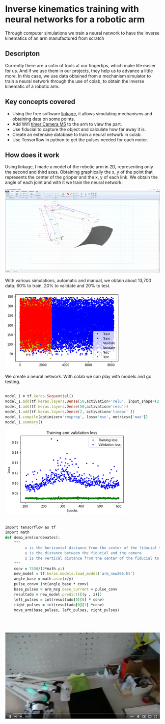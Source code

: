 # Inverse kinematics training with neural networks for a robotic arm
Through computer simulations we train a neural network to have the inverse kinematics of an arm manufactured from scratch

## Descripton ##
Currently there are a snfin of tools at our fingertips, which make life easier for us. And if we use them in our projects, they help us to advance a little more.
In this case, we use data obtained from a mechanism simulator to train a neural network through the use of colab, to obtain the inverse kinematic of a robotic arm.


## Key concepts covered ##

- Using the free software [linkage](https://blog.rectorsquid.com/linkage-mechanism-designer-and-simulator/), it allows simulating mechanisms and obtaining data on some points.
- Add Wifi [timer Camera M5](https://shop.m5stack.com/products/esp32-psram-timer-camera-fisheye-ov3660) to the arm to view the part.
- Use fiducial to capture the object and calculate how far away it is.
- Create an extensive database to train a neural network in colab.
- Use Tensorflow in python to get the pulses needed for each motor.

## How does it work ##

Using linkage, I made a model of the robotic arm in 2D, representing only the second and third axes. Obtaining graphically the x, y of the point that represents the center of the gripper and the x, y of each link. We obtain the angle of each joint and with it we train the neural network.

![image info](./pictures/arm_simulation.png)


With various simulations, automatic and manual, we obtain about 13,700 data. 60% to train, 20% to validate and 20% to test.



![image info](./pictures/data_train.png)


We create a neural network. With colab we can play with models and go testing.

```ruby

model_1 = tf.keras.Sequential()
model_1.add(tf.keras.layers.Dense(50,activation='relu', input_shape=(2,)))
model_1.add(tf.keras.layers.Dense(50,activation='relu'))
model_1.add(tf.keras.layers.Dense(2, activation='linear' ))
model_1.compile(optimizer='rmsprop', loss='mse', metrics=['mae'])
model_1.summary()

```

![image info](./pictures/trai_val.png)

```ruby

import tensorflow as tf
import math
def demo_arm(cordenates):
    """
         x is the horizontal distance from the center of the fiducial to the center of the image
         y is the distance between the fiducial and the camera
         z is the vertical distance from the center of the fiducial to the center of the image
    """
    conv = 7400/(2*math.pi)
    new_model = tf.keras.models.load_model('arm_new205.h5')
    angle_base = math.asin(x/y)
    pulse_conv= int(angle_base * conv)
    base_pulses = arm_msg.base_current + pulse_conv
    resultado = new_model.predict([(y , z)])
    left_pulses = int(resultado[0][0] * conv) 
    right_pulses = int(resultado[0][1] *conv)
    move_arm(base_pulses, left_pulses, right_pulses)
    
    
    


```
[![Watch the video](./pictures/arm_video.png)](https://youtu.be/yPhlfRrhBiU )
